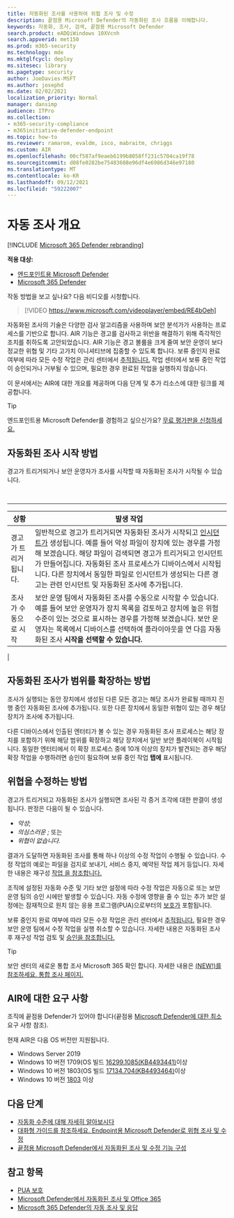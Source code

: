 ```yaml
---
title: 자동화된 조사를 사용하여 위협 조사 및 수정
description: 끝점용 Microsoft Defender의 자동화된 조사 흐름을 이해합니다.
keywords: 자동화, 조사, 검색, 끝점용 Microsoft Defender
search.product: eADQiWindows 10XVcnh
search.appverid: met150
ms.prod: m365-security
ms.technology: mde
ms.mktglfcycl: deploy
ms.sitesec: library
ms.pagetype: security
author: JoeDavies-MSFT
ms.author: josephd
ms.date: 02/02/2021
localization_priority: Normal
manager: dansimp
audience: ITPro
ms.collection:
- m365-security-compliance
- m365initiative-defender-endpoint
ms.topic: how-to
ms.reviewer: ramarom, evaldm, isco, mabraitm, chriggs
ms.custom: AIR
ms.openlocfilehash: 00cf587af9eaeb6199b8058ff231c5704ca19f78
ms.sourcegitcommit: d08fe0282be75483608e96df4e6986d346e97180
ms.translationtype: MT
ms.contentlocale: ko-KR
ms.lasthandoff: 09/12/2021
ms.locfileid: "59222007"
---
```

# <a name="overview-of-automated-investigations"></a>자동 조사 개요

[!INCLUDE [Microsoft 365 Defender rebranding](../../includes/microsoft-defender.md)]

**적용 대상:**
- [엔드포인트용 Microsoft Defender](https://go.microsoft.com/fwlink/p/?linkid=2154037)
- [Microsoft 365 Defender](https://go.microsoft.com/fwlink/?linkid=2118804)

작동 방법을 보고 싶나요? 다음 비디오를 시청합니다.

> [!VIDEO https://www.microsoft.com/videoplayer/embed/RE4bOeh]

자동화된 조사의 기술은 다양한 검사 알고리즘을 사용하며 보안 분석가가 사용하는 프로세스를 기반으로 합니다. AIR 기능은 경고를 검사하고 위반을 해결하기 위해 즉각적인 조치를 취하도록 고안되었습니다. AIR 기능은 경고 볼륨을 크게 줄여 보안 운영이 보다 정교한 위협 및 기타 고가치 이니셔티브에 집중할 수 있도록 합니다. 보류 중인지 완료 여부에 따라 모든 수정 작업은 관리 센터에서 [추적됩니다.](auto-investigation-action-center.md) 작업 센터에서 보류 중인 작업이 승인되거나 거부될 수 있으며, 필요한 경우 완료된 작업을 실행하지 않습니다.

이 문서에서는 AIR에 대한 개요를 제공하며 다음 단계 및 추가 리소스에 대한 링크를 제공합니다.

> [!TIP]
> 엔드포인트용 Microsoft Defender를 경험하고 싶으신가요? [무료 평가판을 신청하세요.](https://signup.microsoft.com/create-account/signup?products=7f379fee-c4f9-4278-b0a1-e4c8c2fcdf7e&ru=https://aka.ms/MDEp2OpenTrial?ocid=docs-wdatp-automated-investigations-abovefoldlink)

## <a name="how-the-automated-investigation-starts"></a>자동화된 조사 시작 방법

경고가 트리거되거나 보안 운영자가 조사를 시작할 때 자동화된 조사가 시작될 수 있습니다.

<br>

****

|상황|발생 작업|
|---|---|
|경고가 트리거됩니다.|일반적으로 경고가 트리거되면 자동화된 [](review-alerts.md) 조사가 시작되고 [인시던트가](view-incidents-queue.md) 생성됩니다. 예를 들어 악성 파일이 장치에 있는 경우를 가정해 보겠습니다. 해당 파일이 검색되면 경고가 트리거되고 인시던트가 만들어집니다. 자동화된 조사 프로세스가 디바이스에서 시작됩니다. 다른 장치에서 동일한 파일로 인시던트가 생성되는 다른 경고는 관련 인시던트 및 자동화된 조사에 추가됩니다.|
|조사가 수동으로 시작|보안 운영 팀에서 자동화된 조사를 수동으로 시작할 수 있습니다. 예를 들어 보안 운영자가 장치 목록을 검토하고 장치에 높은 위험 수준이 있는 것으로 표시하는 경우를 가정해 보겠습니다. 보안 운영자는 목록에서 디바이스를 선택하여 플라이아웃을 연 다음 자동화된 조사 **시작을 선택할 수 있습니다.**|
|

## <a name="how-an-automated-investigation-expands-its-scope"></a>자동화된 조사가 범위를 확장하는 방법

조사가 실행되는 동안 장치에서 생성된 다른 모든 경고는 해당 조사가 완료될 때까지 진행 중인 자동화된 조사에 추가됩니다. 또한 다른 장치에서 동일한 위협이 있는 경우 해당 장치가 조사에 추가됩니다.

다른 디바이스에서 인출된 엔터티가 볼 수 있는 경우 자동화된 조사 프로세스는 해당 장치를 포함하기 위해 해당 범위를 확장하고 해당 장치에서 일반 보안 플레이북이 시작됩니다. 동일한 엔터티에서 이 확장 프로세스 중에 10개 이상의 장치가 발견되는 경우 해당 확장 작업을 수행하려면 승인이 필요하며 보류 중인 작업 **탭에** 표시됩니다.

## <a name="how-threats-are-remediated"></a>위협을 수정하는 방법

경고가 트리거되고 자동화된 조사가 실행되면 조사된 각 증거 조각에 대한 판결이 생성됩니다. 판정은 다음이 될 수 있습니다.

- *악성*;
- *의심스러운 ;* 또는
- *위협이 없습니다.*

결과가 도달하면 자동화된 조사를 통해 하나 이상의 수정 작업이 수행될 수 있습니다. 수정 작업의 예로는 파일을 검지로 보내기, 서비스 중지, 예약된 작업 제거 등입니다. 자세한 내용은 재구성 [작업 을 참조합니다.](manage-auto-investigation.md#remediation-actions)

조직에 설정된 [](automation-levels.md) 자동화 수준 및 기타 보안 설정에 따라 수정 작업은 자동으로 또는 보안 운영 팀의 승인 시에만 발생할 수 있습니다. 자동 수정에 영향을 줄 수 있는 추가 보안 설정에는 잠재적으로 원치 않는 응용 프로그램(PUA)으로부터의 [보호가](/windows/security/threat-protection/microsoft-defender-antivirus/detect-block-potentially-unwanted-apps-microsoft-defender-antivirus) 포함됩니다.

보류 중인지 완료 여부에 따라 모든 수정 작업은 관리 센터에서 [추적됩니다.](auto-investigation-action-center.md) 필요한 경우 보안 운영 팀에서 수정 작업을 실행 취소할 수 있습니다. 자세한 내용은 자동화된 조사 후 재구성 작업 검토 및 [승인을 참조합니다.](/microsoft-365/security/defender-endpoint/manage-auto-investigation)

> [!TIP]
> 보안 센터의 새로운 통합 조사 Microsoft 365 확인 합니다. 자세한 내용은 [(NEW!)를 참조하세요. 통합 조사 페이지.](/microsoft-365/security/defender/m365d-autoir-results#new-unified-investigation-page)

## <a name="requirements-for-air"></a>AIR에 대한 요구 사항

조직에 끝점용 Defender가 있어야 합니다(끝점용 [Microsoft Defender에 대한 최소](minimum-requirements.md)요구 사항 참조).

현재 AIR은 다음 OS 버전만 지원됩니다.

- Windows Server 2019
- Windows 10 버전 1709(OS 빌드 [16299.1085(KB4493441)](https://support.microsoft.com/help/4493441/windows-10-update-kb4493441)이상
- Windows 10 버전 1803(OS 빌드 [17134.704(KB4493464)](https://support.microsoft.com/help/4493464/windows-10-update-kb4493464)이상
- Windows 10 버전 [1803](/windows/release-information/status-windows-10-1809-and-windows-server-2019) 이상

## <a name="next-steps"></a>다음 단계

- [자동화 수준에 대해 자세히 알아보시다](automation-levels.md)
- [대화형 가이드를 참조하세요. Endpoint용 Microsoft Defender로 위협 조사 및 수정](https://aka.ms/MDATP-IR-Interactive-Guide)
- [끝점용 Microsoft Defender에서 자동화된 조사 및 수정 기능 구성](configure-automated-investigations-remediation.md)

## <a name="see-also"></a>참고 항목

- [PUA 보호](/windows/security/threat-protection/microsoft-defender-antivirus/detect-block-potentially-unwanted-apps-microsoft-defender-antivirus)
- [Microsoft Defender에서 자동화된 조사 및 Office 365](/microsoft-365/security/office-365-security/office-365-air)
- [Microsoft 365 Defender의 자동 조사 및 응답](/microsoft-365/security/defender/mtp-autoir)
